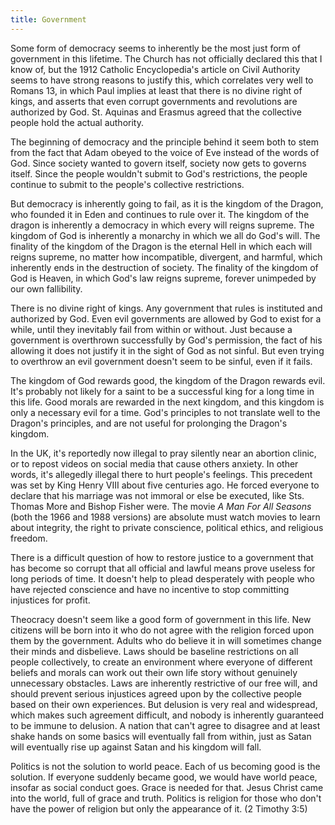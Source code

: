 ```yaml
---
title: Government
---
```


Some form of democracy seems to inherently be the most just form of government in this lifetime. The Church has not officially declared this that I know of, but the 1912 Catholic Encyclopedia's article on Civil Authority seems to have strong reasons to justify this, which correlates very well to Romans 13, in which Paul implies at least that there is no divine right of kings, and asserts that even corrupt governments and revolutions are authorized by God. St. Aquinas and Erasmus agreed that the collective people hold the actual authority.

The beginning of democracy and the principle behind it seem both to stem from the fact that Adam obeyed to the voice of Eve instead of the words of God. Since society wanted to govern itself, society now gets to governs itself. Since the people wouldn't submit to God's restrictions, the people continue to submit to the people's collective restrictions.

But democracy is inherently going to fail, as it is the kingdom of the Dragon, who founded it in Eden and continues to rule over it. The kingdom of the dragon is inherently a democracy in which every will reigns supreme. The kingdom of God is inherently a monarchy in which we all do God's will. The finality of the kingdom of the Dragon is the eternal Hell in which each will reigns supreme, no matter how incompatible, divergent, and harmful, which inherently ends in the destruction of society. The finality of the kingdom of God is Heaven, in which God's law reigns supreme, forever unimpeded by our own fallibility.

There is no divine right of kings. Any government that rules is instituted and authorized by God. Even evil governments are allowed by God to exist for a while, until they inevitably fail from within or without. Just because a government is overthrown successfully by God's permission, the fact of his allowing it does not justify it in the sight of God as not sinful. But even trying to overthrow an evil government doesn't seem to be sinful, even if it fails.

The kingdom of God rewards good, the kingdom of the Dragon rewards evil. It's probably not likely for a saint to be a successful king for a long time in this life. Good morals are rewarded in the next kingdom, and this kingdom is only a necessary evil for a time. God's principles to not translate well to the Dragon's principles, and are not useful for prolonging the Dragon's kingdom.

In the UK, it's reportedly now illegal to pray silently near an abortion clinic, or to repost videos on social media that cause others anxiety. In other words, it's allegedly illegal there to hurt people's feelings. This precedent was set by King Henry VIII about five centuries ago. He forced everyone to declare that his marriage was not immoral or else be executed, like Sts. Thomas More and Bishop Fisher were. The movie *A Man For All Seasons* (both the 1966 and 1988 versions) are absolute must watch movies to learn about integrity, the right to private conscience, political ethics, and religious freedom.

There is a difficult question of how to restore justice to a government that has become so corrupt that all official and lawful means prove useless for long periods of time. It doesn't help to plead desperately with people who have rejected conscience and have no incentive to stop committing injustices for profit.

Theocracy doesn't seem like a good form of government in this life. New citizens will be born into it who do not agree with the religion forced upon them by the government. Adults who do believe it in will sometimes change their minds and disbelieve. Laws should be baseline restrictions on all people collectively, to create an environment where everyone of different beliefs and morals can work out their own life story without genuinely unnecessary obstacles. Laws are inherently restrictive of our free will, and should prevent serious injustices agreed upon by the collective people based on their own experiences. But delusion is very real and widespread, which makes such agreement difficult, and nobody is inherently guaranteed to be immune to delusion. A nation that can't agree to disagree and at least shake hands on some basics will eventually fall from within, just as Satan will eventually rise up against Satan and his kingdom will fall.

Politics is not the solution to world peace. Each of us becoming good is the solution. If everyone suddenly became good, we would have world peace, insofar as social conduct goes. Grace is needed for that. Jesus Christ came into the world, full of grace and truth. Politics is religion for those who don't have the power of religion but only the appearance of it. (2 Timothy 3:5)
